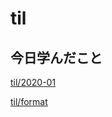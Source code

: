 # til

## 今日学んだこと

[til/2020\-01](https://github.com/tokiohamamatsu/til/blob/master/tir/2020-01.md/#28)

[til/format](https://github.com/tokiohamamatsu/til/blob/master/php/format.md)